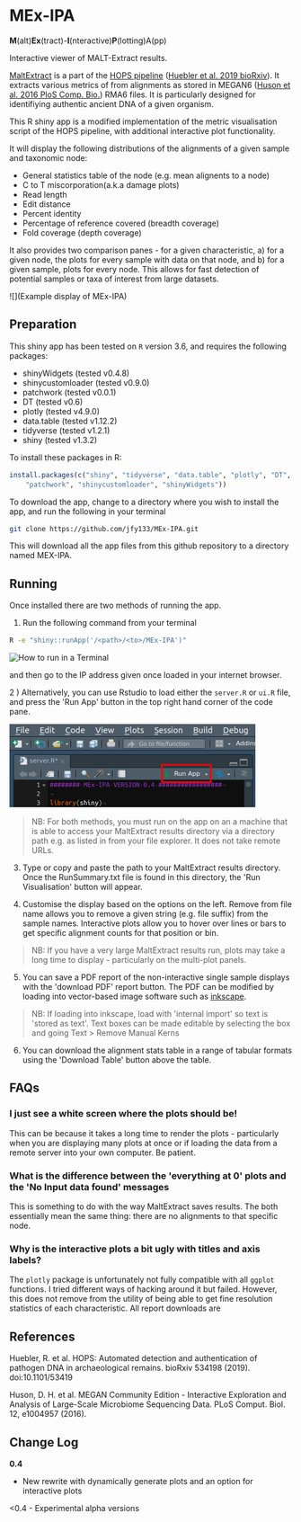 # MEx-IPA

**M**(alt)**Ex**(tract)-**I**(nteractive)**P**(lotting)A(pp)

Interactive viewer of MALT-Extract results. 

[MaltExtract](https://github.com/rhuebler/MaltExtract) is a part of the [HOPS pipeline](https://github.com/rhuebler/HOPS) ([Huebler et al. 2019 bioRxiv](https://doi.org/10.1101/534198)).
It extracts various metrics of from alignments as stored
in MEGAN6 ([Huson et al. 2016 PloS Comp. Bio.](https://doi.org/10.1371/journal.pcbi.1004957)) RMA6 files.
It is particularly designed for identifiying authentic ancient DNA of 
a given organism.

This R shiny app is a modified implementation of the metric visualisation 
script of the HOPS pipeline, with additional interactive plot functionality.

It will display the following distributions of the alignments of a given sample
and taxonomic node:
  * General statistics table of the node (e.g. mean alignents to a node)
  * C to T miscorporation(a.k.a damage plots)
  * Read length
  * Edit distance
  * Percent identity
  * Percentage of reference covered (breadth coverage)
  * Fold coverage (depth coverage)

It also provides two comparison panes - for a given characteristic, a) for a
given node, the plots for every sample with data on that node, and b) for a 
given sample, plots for every node. This allows for fast detection of potential
samples or taxa of interest from large datasets.  

![](Example display of MEx-IPA)

## Preparation
This shiny app has been tested on `R` version 3.6, and requires the following 
packages:

 * shinyWidgets (tested v0.4.8)
 * shinycustomloader (tested v0.9.0)
 * patchwork (tested v0.0.1)
 * DT (tested v0.6)
 * plotly (tested v4.9.0)
 * data.table (tested v1.12.2)
 * tidyverse (tested v1.2.1)
 * shiny (tested v1.3.2)

To install these packages in R:

```r
install.packages(c("shiny", "tidyverse", "data.table", "plotly", "DT", 
	"patchwork", "shinycustomloader", "shinyWidgets"))
```

To download the app, change to a directory where you wish to install the 
app, and run the following in your terminal

```bash
git clone https://github.com/jfy133/MEx-IPA.git
```

This will download all the app files from this github repository to a
directory named MEX-IPA.

## Running

Once installed there are two methods of running the app. 

1) Run the following command from your terminal

```bash
R -e "shiny::runApp('/<path>/<to>/MEx-IPA')"
```

![How to run in a Terminal](assets/images/02-rstudio_instructions.png)

and then go to the IP address given once loaded in your internet browser.

2 ) Alternatively, you can use Rstudio to load either the `server.R` or `ui.R` 
file, and press the 'Run App' button in the top right hand corner of the 
code pane.

![How to run in Rstudio](assets/images/03-rstudio_instructions.png)

> NB: For both methods, you must run on the app on an a machine that is able to 
> access your MaltExtract results directory via a directory path e.g. as listed 
> in from your file explorer. It does not take remote URLs.

3) Type or copy and paste the path to your MaltExtract results directory. Once
the RunSummary.txt file is found in this directory, the 'Run Visualisation' 
button will appear.

4) Customise the display based on the options on the left. Remove from
file name allows you to remove a given string (e.g. file suffix) from the
sample names. Interactive plots allow you to hover over lines or bars to get
specific alignment counts for that position or bin.

> NB: If you have a very large MaltExtract results run, plots may take a 
> long time to display - particularly on the multi-plot panels.

5) You can save a PDF report of the non-interactive single sample displays with 
the 'download PDF' report button. The PDF can be modified by loading into 
vector-based image software such as [inkscape](https://inkscape.org/). 

> NB: If loading into inkscape, load with 'internal import' so text is 'stored
> as text'. Text boxes can be made editable by selecting the box and going 
> Text > Remove Manual Kerns

6) You can download the alignment stats table in a range of tabular formats 
using the 'Download Table' button above the table.

## FAQs

### I just see a white screen where the plots should be!

This can be because it takes a long time to render the plots - particularly
when you are displaying many plots at once or if loading the data
from a remote server into your own computer. Be patient.

### What is the difference between the 'everything at 0' plots and the 'No Input data found' messages

This is something to do with the way MaltExtract saves results. The both 
essentially mean the same thing: there are no alignments to that specific node.

### Why is the interactive plots a bit ugly with titles and axis labels?
The `plotly` package is unfortunately not fully compatible with all `ggplot` 
functions. I tried different ways of hacking around it but failed. However,
this does not remove from the utility of being able to get fine resolution
statistics of each characteristic. All report downloads are 

## References

Huebler, R. et al. HOPS: Automated detection and authentication of pathogen DNA in archaeological remains. bioRxiv 534198 (2019). doi:10.1101/53419

Huson, D. H. et al. MEGAN Community Edition - Interactive Exploration and Analysis of Large-Scale Microbiome Sequencing Data. PLoS Comput. Biol. 12, e1004957 (2016).

## Change Log

**0.4**
  * New rewrite with dynamically generate plots and an option for interactive plots

<0.4 - Experimental alpha versions